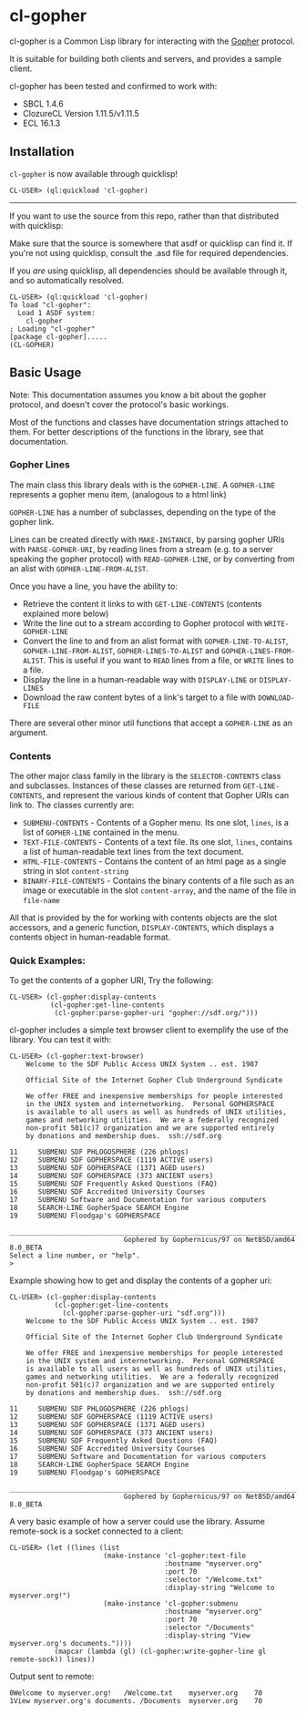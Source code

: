 # cl-gopher

cl-gopher is a Common Lisp library for interacting with the
[Gopher](https://en.wikipedia.org/wiki/Gopher_(protocol)) protocol.

It is suitable for building both clients and servers, and provides a sample client.

cl-gopher has been tested and confirmed to work with:
* SBCL 1.4.6
* ClozureCL Version 1.11.5/v1.11.5
* ECL 16.1.3

## Installation

`cl-gopher` is now available through quicklisp!
```
CL-USER> (ql:quickload 'cl-gopher)
```

---

If you want to use the source from this repo, rather than that distributed with quicklisp:

Make sure that the source is somewhere that asdf or quicklisp can find it.
If you're not using quicklisp, consult the .asd file for required dependencies.

If you *are* using quicklisp, all dependencies should be available through it,
and so automatically resolved.

```
CL-USER> (ql:quickload 'cl-gopher)
To load "cl-gopher":
  Load 1 ASDF system:
    cl-gopher
; Loading "cl-gopher"
[package cl-gopher].....
(CL-GOPHER)
```

## Basic Usage

Note: This documentation assumes you know a bit about the gopher protocol, and doesn't cover
the protocol's basic workings.

Most of the functions and classes have documentation strings attached to them. For better
descriptions of the functions in the library, see that documentation.

### Gopher Lines
The main class this library deals with is the `GOPHER-LINE`.
A `GOPHER-LINE` represents a gopher menu item, (analogous to a html link)

`GOPHER-LINE` has a number of subclasses, depending on the type of the gopher link.

Lines can be created directly with `MAKE-INSTANCE`, by parsing gopher URIs
with `PARSE-GOPHER-URI`, by reading lines from a stream
(e.g. to a server speaking the gopher protocol) with `READ-GOPHER-LINE`,
or by converting from an alist with `GOPHER-LINE-FROM-ALIST`.

Once you have a line, you have the ability to:
* Retrieve the content it links to with `GET-LINE-CONTENTS` (contents explained more below)
* Write the line out to a stream according to Gopher protocol with `WRITE-GOPHER-LINE`
* Convert the line to and from an alist format with `GOPHER-LINE-TO-ALIST`,
`GOPHER-LINE-FROM-ALIST`, `GOPHER-LINES-TO-ALIST` and `GOPHER-LINES-FROM-ALIST`.
This is useful if you want to `READ` lines from a file, or `WRITE` lines to a file.
* Display the line in a human-readable way with `DISPLAY-LINE` or `DISPLAY-LINES`
* Download the raw content bytes of a link's target to a file with `DOWNLOAD-FILE`

There are several other minor util functions that accept a `GOPHER-LINE` as an argument.

### Contents
The other major class family in the library is the `SELECTOR-CONTENTS` class and subclasses.
Instances of these classes are returned from `GET-LINE-CONTENTS`, and represent the various
kinds of content that Gopher URIs can link to.
The classes currently are:
* `SUBMENU-CONTENTS` - Contents of a Gopher menu. Its one slot, `lines`, is a list of
`GOPHER-LINE` contained in the menu.
* `TEXT-FILE-CONTENTS` - Contents of a text file. Its one slot, `lines`, contains a list
of human-readable text lines from the text document.
* `HTML-FILE-CONTENTS` - Contains the content of an html page as a single string in slot
`content-string`
* `BINARY-FILE-CONTENTS` - Contains the binary contents of a file such as an image or
executable in the slot `content-array`, and the name of the file in `file-name`

All that is provided by the for working with contents objects are the slot accessors, and
a generic function, `DISPLAY-CONTENTS`, which displays a contents object in human-readable
format.

### Quick Examples:

To get the contents of a gopher URI, Try the following:
```
CL-USER> (cl-gopher:display-contents
          (cl-gopher:get-line-contents 
           (cl-gopher:parse-gopher-uri "gopher://sdf.org/")))
```

cl-gopher includes a simple text browser client to exemplify the use of the library. You can test it with:
```
CL-USER> (cl-gopher:text-browser)
    Welcome to the SDF Public Access UNIX System .. est. 1987

    Official Site of the Internet Gopher Club Underground Syndicate

    We offer FREE and inexpensive memberships for people interested
    in the UNIX system and internetworking.  Personal GOPHERSPACE
    is available to all users as well as hundreds of UNIX utilities,
    games and networking utilities.  We are a federally recognized
    non-profit 501(c)7 organization and we are supported entirely
    by donations and membership dues.  ssh://sdf.org

11     SUBMENU SDF PHLOGOSPHERE (226 phlogs)
12     SUBMENU SDF GOPHERSPACE (1119 ACTIVE users)
13     SUBMENU SDF GOPHERSPACE (1371 AGED users)
14     SUBMENU SDF GOPHERSPACE (373 ANCIENT users)
15     SUBMENU SDF Frequently Asked Questions (FAQ)
16     SUBMENU SDF Accredited University Courses
17     SUBMENU Software and Documentation for various computers
18     SEARCH-LINE GopherSpace SEARCH Engine
19     SUBMENU Floodgap's GOPHERSPACE
    ____________________________________________________________________________
                            Gophered by Gophernicus/97 on NetBSD/amd64 8.0_BETA
Select a line number, or "help".
>
```

Example showing how to get and display the contents of a gopher uri:
```
CL-USER> (cl-gopher:display-contents
           (cl-gopher:get-line-contents
             (cl-gopher:parse-gopher-uri "sdf.org")))
    Welcome to the SDF Public Access UNIX System .. est. 1987

    Official Site of the Internet Gopher Club Underground Syndicate

    We offer FREE and inexpensive memberships for people interested
    in the UNIX system and internetworking.  Personal GOPHERSPACE
    is available to all users as well as hundreds of UNIX utilities,
    games and networking utilities.  We are a federally recognized
    non-profit 501(c)7 organization and we are supported entirely
    by donations and membership dues.  ssh://sdf.org

11     SUBMENU SDF PHLOGOSPHERE (226 phlogs)
12     SUBMENU SDF GOPHERSPACE (1119 ACTIVE users)
13     SUBMENU SDF GOPHERSPACE (1371 AGED users)
14     SUBMENU SDF GOPHERSPACE (373 ANCIENT users)
15     SUBMENU SDF Frequently Asked Questions (FAQ)
16     SUBMENU SDF Accredited University Courses
17     SUBMENU Software and Documentation for various computers
18     SEARCH-LINE GopherSpace SEARCH Engine
19     SUBMENU Floodgap's GOPHERSPACE
    ____________________________________________________________________________
                            Gophered by Gophernicus/97 on NetBSD/amd64 8.0_BETA

```

A very basic example of how a server could use the library. Assume remote-sock is a socket connected to a client:
```
CL-USER> (let ((lines (list
                       (make-instance 'cl-gopher:text-file
                                      :hostname "myserver.org"
                                      :port 70
                                      :selector "/Welcome.txt"
                                      :display-string "Welcome to myserver.org!")
                       (make-instance 'cl-gopher:submenu
                                      :hostname "myserver.org"
                                      :port 70
                                      :selector "/Documents"
                                      :display-string "View myserver.org's documents."))))
           (mapcar (lambda (gl) (cl-gopher:write-gopher-line gl remote-sock)) lines))
```
Output sent to remote:
```
0Welcome to myserver.org!	/Welcome.txt	myserver.org	70
1View myserver.org's documents.	/Documents	myserver.org	70

```
